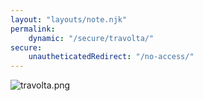 ```yaml
---
layout: "layouts/note.njk"
permalink:
    dynamic: "/secure/travolta/"
secure:
    unautheticatedRedirect: "/no-access/"
---
```




![travolta.png](/img/user/A%20Assets/travolta.png)